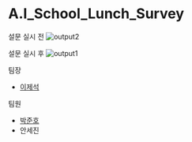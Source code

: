 # A.I_School_Lunch_Survey

설문 실시 전
![output2](https://github.com/sungil-FocusRight/A.I_School_Lunch_Survey/assets/50763770/ff7844b7-d1e3-4b41-b9ed-eb5b904a0e2f)

설문 실시 후
![output1](https://github.com/sungil-FocusRight/A.I_School_Lunch_Survey/assets/50763770/7682bfad-6408-4f45-ae3b-1a64a22fcbb7)


팀장
- [이제석](https://github.com/Suk0803)

팀원
- [박준호](https://github.com/JJUN1204)
- 안세진
